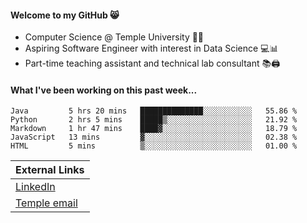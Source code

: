 #### Welcome to my GitHub 😸
  * Computer Science @ Temple University 🍒🦉
  * Aspiring Software Engineer with interest in Data Science 💻📊
  * Part-time teaching assistant and technical lab consultant 📚🖨️

#### What I've been working on this past week...
<!--START_SECTION:waka-->
```text
Java         5 hrs 20 mins   ██████████████░░░░░░░░░░░   55.86 % 
Python       2 hrs 5 mins    █████▒░░░░░░░░░░░░░░░░░░░   21.92 % 
Markdown     1 hr 47 mins    ████▓░░░░░░░░░░░░░░░░░░░░   18.79 % 
JavaScript   13 mins         ▓░░░░░░░░░░░░░░░░░░░░░░░░   02.38 % 
HTML         5 mins          ▒░░░░░░░░░░░░░░░░░░░░░░░░   01.00 % 
```
<!--END_SECTION:waka-->

| External Links | 
| -------------- | 
| [LinkedIn](https://linkedin.com/in/shullender) |
| [Temple email](mailto:stephull@temple.edu) |
